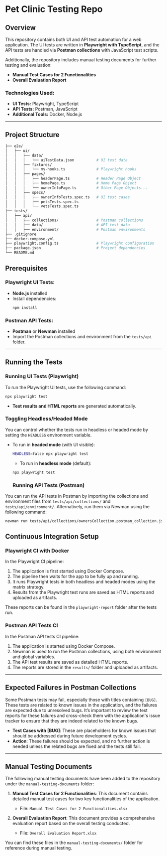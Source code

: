 # Pet Clinic Testing Repo

## Overview
This repository contains both UI and API test automation for a web application. The UI tests are written in **Playwright with TypeScript**, and the API tests are handled via **Postman collections** with JavaScript test scripts. 

Additionally, the repository includes manual testing documents for further testing and evaluation:
- **Manual Test Cases for 2 Functionalities**
- **Overall Evaluation Report**

### **Technologies Used:**
- **UI Tests:** Playwright, TypeScript
- **API Tests:** Postman, JavaScript
- **Additional Tools:** Docker, Node.js

---

## Project Structure

```bash
├── e2e/
│   ├── ui/
│   │   ├── data/
│   │   │   └── uiTestData.json          # UI test data
│   │   ├── fixtures/
│   │   │   └── my-hooks.ts              # Playwright hooks
│   │   ├── pages/
│   │   │   ├── headerPage.ts            # Header Page Object
│   │   │   ├── homePage.ts              # Home Page Object
│   │   │   └── ownerInfoPage.ts         # Other Page Objects...
│   │   ├── specs/
│   │   │   ├── ownerInfoTests.spec.ts   # UI test cases
│   │   │   ├── petsTests.spec.ts
│   │   │   └── vetsTests.spec.ts
├── tests/
│   ├── api/
│   │   ├── collections/                 # Postman collections
│   │   ├── data/                        # API test data
│   │   ├── environment/                 # Postman environments
├── .gitignore
├── docker-compose.yml
├── playwright.config.ts                 # Playwright configuration
├── package.json                         # Project dependencies
└── README.md
```

## Prerequisites

### Playwright UI Tests:
- **Node.js** installed
- Install dependencies:
  ```bash
  npm install
  ```
### Postman API Tests:
- **Postman** or **Newman** installed
- Import the Postman collections and environment from the `tests/api` folder.

---

## Running the Tests

### Running UI Tests (Playwright)

To run the Playwright UI tests, use the following command:
```bash
npx playwright test
```
- **Test results and HTML reports** are generated automatically.

### Toggling Headless/Headed Mode

You can control whether the tests run in headless or headed mode by setting the `HEADLESS` environment variable.

- To run in **headed mode** (with UI visible):
  ```bash
  HEADLESS=false npx playwright test
  ```
  - To run in **headless mode** (default):
  ```bash
  npx playwright test
  ```

  ### Running API Tests (Postman)

You can run the API tests in Postman by importing the collections and environment files from `tests/api/collections/` and `tests/api/environment/`. Alternatively, run them via Newman using the following command:

```bash
newman run tests/api/collections/ownersCollection.postman_collection.json -e tests/api/environment/Local.postman_environment.json
```
## Continuous Integration Setup

### Playwright CI with Docker

In the Playwright CI pipeline:

1. The application is first started using Docker Compose.
2. The pipeline then waits for the app to be fully up and running.
3. It runs Playwright tests in both headless and headed modes using the matrix strategy.
4. Results from the Playwright test runs are saved as HTML reports and uploaded as artifacts.

These reports can be found in the `playwright-report` folder after the tests run.

### Postman API Tests CI

In the Postman API tests CI pipeline:

1. The application is started using Docker Compose.
2. Newman is used to run the Postman collections, using both environment and global variables.
3. The API test results are saved as detailed HTML reports.
4. The reports are stored in the `results/` folder and uploaded as artifacts.

---

## Expected Failures in Postman Collections

Some Postman tests may fail, especially those with titles containing `[BUG]`. These tests are related to known issues in the application, and the failures are expected due to unresolved bugs. It’s important to review the test reports for these failures and cross-check them with the application's issue tracker to ensure that they are indeed related to the known bugs.

- **Test Cases with [BUG]**: These are placeholders for known issues that should be addressed during future development cycles.
- **Action**: These failures should be expected, and no further action is needed unless the related bugs are fixed and the tests still fail.

---

## Manual Testing Documents

The following manual testing documents have been added to the repository under the `manual-testing-documents` folder:

1. **Manual Test Cases for 2 Functionalities**: This document contains detailed manual test cases for two key functionalities of the application.
   - File: `Manual Test Cases for 2 Functionalities.xlsx`

2. **Overall Evaluation Report**: This document provides a comprehensive evaluation report based on the overall testing conducted.
   - File: `Overall Evaluation Report.xlsx`

You can find these files in the `manual-testing-documents/` folder for reference during manual testing.
